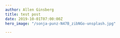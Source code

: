 ```yaml
---
author: Allen Ginsberg
title: test post
date: 2019-10-01T07:00:00Z
hero_image: "/sonja-punz-N47B_zibNGo-unsplash.jpg"

---
```

